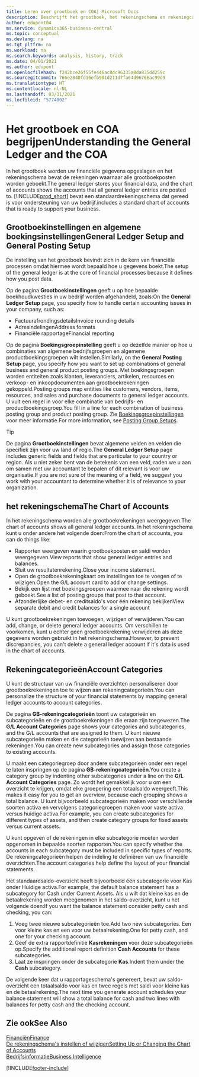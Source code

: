 ```yaml
---
title: Leren over grootboek en COA| Microsoft Docs
description: Beschrijft het grootboek, het rekeningschema en rekeningcategorieën.
author: edupont04
ms.service: dynamics365-business-central
ms.topic: conceptual
ms.devlang: na
ms.tgt_pltfrm: na
ms.workload: na
ms.search.keywords: analysis, history, track
ms.date: 04/01/2021
ms.author: edupont
ms.openlocfilehash: f242bce26f55fe446ac8dc96335a8da835dd259c
ms.sourcegitcommit: 766e2840fd16efb901d211d7fa64d96766ac99d9
ms.translationtype: HT
ms.contentlocale: nl-NL
ms.lasthandoff: 03/31/2021
ms.locfileid: "5774002"
---
```

# <a name="understanding-the-general-ledger-and-the-coa"></a><span data-ttu-id="d42b5-103">Het grootboek en COA begrijpen</span><span class="sxs-lookup"><span data-stu-id="d42b5-103">Understanding the General Ledger and the COA</span></span>

<span data-ttu-id="d42b5-104">In het grootboek worden uw financiële gegevens opgeslagen en het rekeningschema bevat de rekeningen waarnaar alle grootboekposten worden geboekt.</span><span class="sxs-lookup"><span data-stu-id="d42b5-104">The general ledger stores your financial data, and the chart of accounts shows the accounts that all general ledger entries are posted to.</span></span> [!INCLUDE[prod_short](includes/prod_short.md)] <span data-ttu-id="d42b5-105">bevat een standaardrekeningschema dat gereed is voor ondersteuning van uw bedrijf.</span><span class="sxs-lookup"><span data-stu-id="d42b5-105">includes a standard chart of accounts that is ready to support your business.</span></span>

## <a name="general-ledger-setup-and-general-posting-setup"></a><span data-ttu-id="d42b5-106">Grootboekinstellingen en algemene boekingsinstellingen</span><span class="sxs-lookup"><span data-stu-id="d42b5-106">General Ledger Setup and General Posting Setup</span></span>

<span data-ttu-id="d42b5-107">De instelling van het grootboek bevindt zich in de kern van financiële processen omdat hiermee wordt bepaald hoe u gegevens boekt.</span><span class="sxs-lookup"><span data-stu-id="d42b5-107">The setup of the general ledger is at the core of financial processes because it defines how you post data.</span></span>  

<span data-ttu-id="d42b5-108">Op de pagina **Grootboekinstellingen** geeft u op hoe bepaalde boekhoudkwesties in uw bedrijf worden afgehandeld, zoals:</span><span class="sxs-lookup"><span data-stu-id="d42b5-108">On the **General Ledger Setup** page, you specify how to handle certain accounting issues in your company, such as:</span></span>  

* <span data-ttu-id="d42b5-109">Factuurafrondingsdetails</span><span class="sxs-lookup"><span data-stu-id="d42b5-109">Invoice rounding details</span></span>  
* <span data-ttu-id="d42b5-110">Adresindelingen</span><span class="sxs-lookup"><span data-stu-id="d42b5-110">Address formats</span></span>  
* <span data-ttu-id="d42b5-111">Financiële rapportage</span><span class="sxs-lookup"><span data-stu-id="d42b5-111">Financial reporting</span></span>  

<span data-ttu-id="d42b5-112">Op de pagina **Boekingsgroepinstelling** geeft u op dezelfde manier op hoe u combinaties van algemene bedrijfsgroepen en algemene productboekingsgroepen wilt instellen.</span><span class="sxs-lookup"><span data-stu-id="d42b5-112">Similarly, on the **General Posting Setup** page, you specify how you want to set up combinations of general business and general product posting groups.</span></span> <span data-ttu-id="d42b5-113">Met boekingsgroepen worden entiteiten zoals klanten, leveranciers, artikelen, resources en verkoop- en inkoopdocumenten aan grootboekrekeningen gekoppeld.</span><span class="sxs-lookup"><span data-stu-id="d42b5-113">Posting groups map entities like customers, vendors, items, resources, and sales and purchase documents to general ledger accounts.</span></span> <span data-ttu-id="d42b5-114">U vult een regel in voor elke combinatie van bedrijfs- en productboekingsgroep.</span><span class="sxs-lookup"><span data-stu-id="d42b5-114">You fill in a line for each combination of business posting group and product posting group.</span></span> <span data-ttu-id="d42b5-115">Zie [Boekingsgroepinstellingen](finance-posting-groups.md) voor meer informatie.</span><span class="sxs-lookup"><span data-stu-id="d42b5-115">For more information, see [Posting Group Setups](finance-posting-groups.md).</span></span>  

> [!TIP]
> <span data-ttu-id="d42b5-116">De pagina **Grootboekinstellingen** bevat algemene velden en velden die specifiek zijn voor uw land of regio.</span><span class="sxs-lookup"><span data-stu-id="d42b5-116">The **General Ledger Setup** page includes generic fields and fields that are particular to your country or region.</span></span> <span data-ttu-id="d42b5-117">Als u niet zeker bent van de betekenis van een veld, raden we u aan om samen met uw accountant te bepalen of dit relevant is voor uw organisatie.</span><span class="sxs-lookup"><span data-stu-id="d42b5-117">If you are not sure of the meaning of a field, we suggest you work with your accountant to determine whether it is of relevance to your organization.</span></span>  

## <a name="the-chart-of-accounts"></a><span data-ttu-id="d42b5-118">het rekeningschema</span><span class="sxs-lookup"><span data-stu-id="d42b5-118">The Chart of Accounts</span></span>

<span data-ttu-id="d42b5-119">In het rekeningschema worden alle grootboekrekeningen weergegeven.</span><span class="sxs-lookup"><span data-stu-id="d42b5-119">The chart of accounts shows all general ledger accounts.</span></span> <span data-ttu-id="d42b5-120">In het rekeningschema kunt u onder andere het volgende doen:</span><span class="sxs-lookup"><span data-stu-id="d42b5-120">From the chart of accounts, you can do things like:</span></span>  

* <span data-ttu-id="d42b5-121">Rapporten weergeven waarin grootboekposten en saldi worden weergegeven.</span><span class="sxs-lookup"><span data-stu-id="d42b5-121">View reports that show general ledger entries and balances.</span></span>  
* <span data-ttu-id="d42b5-122">Sluit uw resultatenrekening.</span><span class="sxs-lookup"><span data-stu-id="d42b5-122">Close your income statement.</span></span>  
* <span data-ttu-id="d42b5-123">Open de grootboekrekeningkaart om instellingen toe te voegen of te wijzigen.</span><span class="sxs-lookup"><span data-stu-id="d42b5-123">Open the G/L account card to add or change settings.</span></span>  
* <span data-ttu-id="d42b5-124">Bekijk een lijst met boekingsgroepen waarmee naar die rekening wordt geboekt.</span><span class="sxs-lookup"><span data-stu-id="d42b5-124">See a list of posting groups that post to that account.</span></span>
* <span data-ttu-id="d42b5-125">Afzonderlijke debet- en creditsaldo's voor één rekening bekijken</span><span class="sxs-lookup"><span data-stu-id="d42b5-125">View separate debit and credit balances for a single account</span></span>  

<span data-ttu-id="d42b5-126">U kunt grootboekrekeningen toevoegen, wijzigen of verwijderen.</span><span class="sxs-lookup"><span data-stu-id="d42b5-126">You can add, change, or delete general ledger accounts.</span></span> <span data-ttu-id="d42b5-127">Om verschillen te voorkomen, kunt u echter geen grootboekrekening verwijderen als deze gegevens worden gebruikt in het rekeningschema.</span><span class="sxs-lookup"><span data-stu-id="d42b5-127">However, to prevent discrepancies, you can't delete a general ledger account if it's data is used in the chart of accounts.</span></span>  

## <a name="account-categories"></a><span data-ttu-id="d42b5-128">Rekeningcategorieën</span><span class="sxs-lookup"><span data-stu-id="d42b5-128">Account Categories</span></span>

<span data-ttu-id="d42b5-129">U kunt de structuur van uw financiële overzichten personaliseren door grootboekrekeningen toe te wijzen aan rekeningcategorieën.</span><span class="sxs-lookup"><span data-stu-id="d42b5-129">You can personalize the structure of your financial statements by mapping general ledger accounts to account categories.</span></span>  

<span data-ttu-id="d42b5-130">De pagina **GB-rekeningcategorieën** toont uw categorieën en subcategorieën en de grootboekrekeningen die eraan zijn toegewezen.</span><span class="sxs-lookup"><span data-stu-id="d42b5-130">The **G/L Account Categories** page shows your categories and subcategories, and the G/L accounts that are assigned to them.</span></span> <span data-ttu-id="d42b5-131">U kunt nieuwe subcategorieën maken en die categorieën toewijzen aan bestaande rekeningen.</span><span class="sxs-lookup"><span data-stu-id="d42b5-131">You can create new subcategories and assign those categories to existing accounts.</span></span>  

<span data-ttu-id="d42b5-132">U maakt een categoriegroep door andere subcategorieën onder een regel te laten inspringen op de pagina **GB-rekeningcategorieën**.</span><span class="sxs-lookup"><span data-stu-id="d42b5-132">You create a category group by indenting other subcategories under a line on the **G/L Account Categories** page.</span></span> <span data-ttu-id="d42b5-133">Zo wordt het gemakkelijk voor u om een overzicht te krijgen, omdat elke groepering een totaalsaldo weergeeft.</span><span class="sxs-lookup"><span data-stu-id="d42b5-133">This makes it easy for you to get an overview, because each grouping shows a total balance.</span></span> <span data-ttu-id="d42b5-134">U kunt bijvoorbeeld subcategorieën maken voor verschillende soorten activa en vervolgens categoriegroepen maken voor vaste activa versus huidige activa.</span><span class="sxs-lookup"><span data-stu-id="d42b5-134">For example, you can create subcategories for different types of assets, and then create category groups for fixed assets versus current assets.</span></span>  

<span data-ttu-id="d42b5-135">U kunt opgeven of de rekeningen in elke subcategorie moeten worden opgenomen in bepaalde soorten rapporten.</span><span class="sxs-lookup"><span data-stu-id="d42b5-135">You can specify whether the accounts in each subcategory must be included in specific types of reports.</span></span> <span data-ttu-id="d42b5-136">De rekeningcategorieën helpen de indeling te definiëren van uw financiële overzichten.</span><span class="sxs-lookup"><span data-stu-id="d42b5-136">The account categories help define the layout of your financial statements.</span></span>  

<span data-ttu-id="d42b5-137">Het standaardsaldo-overzicht heeft bijvoorbeeld één subcategorie voor Kas onder Huidige activa.</span><span class="sxs-lookup"><span data-stu-id="d42b5-137">For example, the default balance statement has a subcategory for Cash under Current Assets.</span></span> <span data-ttu-id="d42b5-138">Als u wilt dat kleine kas en de betaalrekening worden meegenomen in het saldo-overzicht, kunt u het volgende doen:</span><span class="sxs-lookup"><span data-stu-id="d42b5-138">If you want the balance statement consider petty cash and checking, you can:</span></span>  

1. <span data-ttu-id="d42b5-139">Voeg twee nieuwe subcategorieën toe.</span><span class="sxs-lookup"><span data-stu-id="d42b5-139">Add two new subcategories.</span></span> <span data-ttu-id="d42b5-140">Een voor kleine kas en een voor uw betaalrekening.</span><span class="sxs-lookup"><span data-stu-id="d42b5-140">One for petty cash, and one for your checking account.</span></span>  
2. <span data-ttu-id="d42b5-141">Geef de extra rapportdefinitie **Kasrekeningen** voor deze subcategorieën op.</span><span class="sxs-lookup"><span data-stu-id="d42b5-141">Specify the additional report definition **Cash Accounts** for these subcategories.</span></span>  
3. <span data-ttu-id="d42b5-142">Laat ze inspringen onder de subcategorie **Kas**.</span><span class="sxs-lookup"><span data-stu-id="d42b5-142">Indent them under the **Cash** subcategory.</span></span>  

<span data-ttu-id="d42b5-143">De volgende keer dat u rapportageschema's genereert, bevat uw saldo-overzicht een totaalsaldo voor kas en twee regels met saldi voor kleine kas en de betaalrekening.</span><span class="sxs-lookup"><span data-stu-id="d42b5-143">The next time you generate account schedules your balance statement will show a total balance for cash and two lines with balances for petty cash and the checking account.</span></span>  

## <a name="see-also"></a><span data-ttu-id="d42b5-144">Zie ook</span><span class="sxs-lookup"><span data-stu-id="d42b5-144">See Also</span></span>

[<span data-ttu-id="d42b5-145">Financiën</span><span class="sxs-lookup"><span data-stu-id="d42b5-145">Finance</span></span>](finance.md)  
[<span data-ttu-id="d42b5-146">De rekeningschema's instellen of wijzigen</span><span class="sxs-lookup"><span data-stu-id="d42b5-146">Setting Up or Changing the Chart of Accounts</span></span>](finance-setup-chart-accounts.md)  
[<span data-ttu-id="d42b5-147">Bedrijfsinformatie</span><span class="sxs-lookup"><span data-stu-id="d42b5-147">Business Intelligence</span></span>](bi.md)  


[!INCLUDE[footer-include](includes/footer-banner.md)]